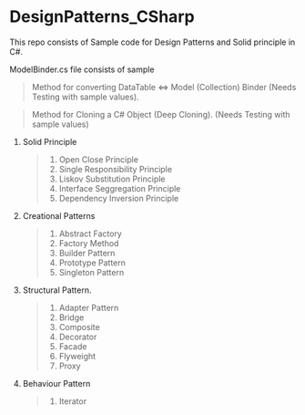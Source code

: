 # DesignPatterns_CSharp
This repo consists of Sample code for Design Patterns and Solid principle in C#. 

ModelBinder.cs file consists of sample
> Method for converting DataTable <=> Model (Collection) Binder (Needs Testing with sample values).

> Method for Cloning a C# Object (Deep Cloning). (Needs Testing with sample values)

1. Solid Principle
    > 1. Open Close Principle
    > 2. Single Responsibility Principle
    > 3. Liskov Substitution Principle
    > 4. Interface Seggregation Principle
    > 5. Dependency Inversion Principle
       
2. Creational Patterns
   > 1. Abstract Factory
   > 2. Factory Method
   > 3. Builder Pattern
   > 4. Prototype Pattern
   > 5. Singleton Pattern

3. Structural Pattern.
   > 1. Adapter Pattern
   > 2. Bridge
   > 3. Composite
   > 4. Decorator
   > 5. Facade
   > 6. Flyweight
   > 7. Proxy

4. Behaviour Pattern
   > 1. Iterator
  
   
   
